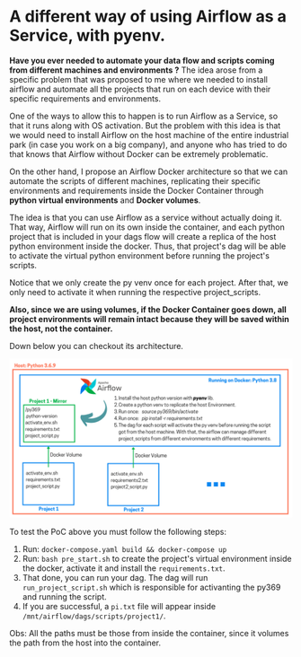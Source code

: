 # A different way of using Airflow as a Service, with pyenv.

**Have you ever needed to automate your data flow and scripts coming from different machines and environments ?** The idea arose from a specific problem that was proposed to me where we needed to install airflow and automate all the projects that run on each device with their specific requirements and environments.

One of the ways to allow this to happen is to run Airflow as a Service, so that it runs along with OS activation. But the problem with this idea is that we would need to install Airflow on the host machine of the entire industrial park (in case you work on a big company), and anyone who has tried to do that knows that Airflow without Docker can be extremely problematic.

On the other hand, I propose an Airflow Docker architecture so that we can automate the scripts of different machines, replicating their specific environments and requirements inside the Docker Container through **python virtual environments** and **Docker volumes**.

The idea is that you can use Airflow as a service without actually doing it. That way, Airflow will run on its own inside the container, and each python project that is included in your dags flow will create a replica of the host python environment inside the docker. Thus, that project's dag will be able to activate the virtual python environment before running the project's scripts.

Notice that we only create the py venv once for each project. After that, we only need to activate it when running the respective project_scripts.

**Also, since we are using volumes, if the Docker Container goes down, all project environments will remain intact because they will be saved within the host, not the container.** 

Down below you can checkout its architecture.

<img src="./Airflow_Architecture.png" width="1000" alt="Architecture">

To test the PoC above you must follow the following steps:

1. Run: `docker-compose.yaml build && docker-compose up`
2. Run: `bash pre_start.sh` to create the project's virtual environment inside the docker, activate it and install the `requirements.txt`.
3. That done, you can run your dag. The dag will run `run_project_script.sh` which is responsible for activanting the py369 and running the script.
4. If you are successful, a `pi.txt` file will appear inside `/mnt/airflow/dags/scripts/project1/`.

Obs: All the paths must be those from inside the container, since it volumes the path from the host into the container.
